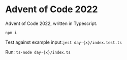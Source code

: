 # Advent of Code 2022

Advent of Code 2022, written in Typescript.

`npm i`

Test against example input:`jest day-{x}/index.test.ts`

Run: `ts-node day-{x}/index.ts`
